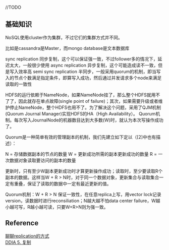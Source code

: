 //TODO

## 基础知识

NoSQL使用cluster作为集群，不过它们的集群方式并不同。

比如是cassandra是Master，而mongo database是文本数据库

sync replication
同步复制，这个可以保证强一致，不过follower多的情况下，延迟太大，一般很少使用
async replication
异步复制，这个可能造成读不一致，但是写入效率高
semi sync replication
半同步，一般采用quorum的机制，即当写入的节点个数满足指定条件，即算写入成功，然后通过并发请求多个node来满足读取的一致性


HDFS的运行依赖于NameNode，如果NameNode挂了，那么整个HDFS就用不了了，因此就存在单点故障(single point of failure)；其次，如果需要升级或者维护停止NameNode，整个HDFS也用不了。为了解决这个问题，采用了QJM机制(Quorum Journal Manager)实现HDFS的HA（High Availability）。
Quorum机制。每次写入JournalNode的机器数目达到大多数(W)时，就认为本次写操作成功了。

Quorum是一种简单有效的管理副本的机制，我们先建立如下定以（[2]中也有描述）：

N = 存储数据副本的节点的数量
W = 更新成功所需的副本更新成功的数量
R = 一次数据对象读取要访问的副本的数量

更新时，只有至少W副本更新成功时才算更新操作成功；读取时，至少要读取R个副本的数据。这样当W + R > N时，对于同一个数据对象，更新集合与读取集合一定有重叠，保证了读取的数据中一定有最近更新的值。

Quorum机制：W + R > N 保证一致性，在任意replica上写，用vector lock记录version，读数据时进行reconsiliation；N越大越不怕data center failure，W越小越可写，R越小越可读，只要W+R>N则为强一致。

## Reference
[聊聊replication的方式](https://www.jianshu.com/p/0abdb2fbe48c)  
[DDIA 5. 复制](https://github.com/Vonng/ddia/blob/master/ch5.md)  